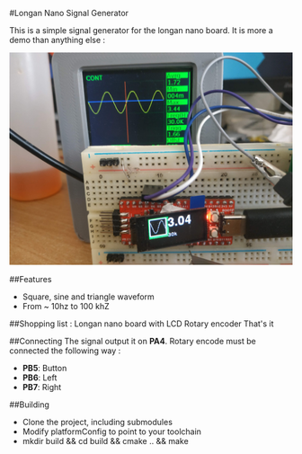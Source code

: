 #Longan Nano Signal Generator

This is a simple signal generator for the longan nano board.
It is more a demo than anything else :

![screenshot](web/signalGenerator.jpg?raw=true "front")


##Features

* Square, sine and triangle waveform
* From ~ 10hz to 100 khZ

##Shopping list :
Longan nano board with LCD
Rotary encoder
That's it

##Connecting
The signal output it on __PA4__.
Rotary encode must be connected the following way :
* __PB5__: Button 
* __PB6__: Left
* __PB7__: Right

##Building
* Clone the project, including submodules
* Modify  platformConfig to point to your toolchain
* mkdir build && cd build && cmake .. && make
